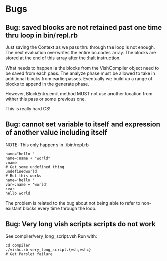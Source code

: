# Bugs

## Bug: saved blocks are not retained past one time thru loop in bin/repl.rb

Just saving the Context as we pass thru through the loop is not enough.
The next evaluation overwrites the entire bc.codes array.
The blocks are stored at the end of this array after the :halt instruction.

What needs to happen is 
the blocks from the VishCompiler object need to be saved from each pass.
The analyze phase must be allowed to take in additional blocks from earlierpasses.
Eventually we build up a range of blocks to append in the generate phase.

However, BlockEntry.emit method MUST not use another
location from wither this pass or some previous one.

This is really hard CS!

## Bug: cannot set variable to itself and expression of another value including itself

NOTE: This only happens in ./bin/repl.rb
```
name="hello "
name=:name + "world"
:name
# Get some undefined thing
undefinedworld
# But this works
name='hello '
var=:name + 'world'
:var
hello world
```

The problem is related to the bug about not being able to refer to non-existant blocks every time through the loop.



## Bug: Very long vish scripts scripts do not work

See compiler/very_long_script.vsh
Run with:

```
cd compiler
./vishc.rb very_long_script.{vsh,vshc}
# Get Parslet failure
```
